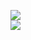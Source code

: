 [![](https://img.shields.io/badge/Made%20With-Github%20Spray-lightgrey.svg?style=for-the-badge&logo=github)](https://github.com/Annihil/github-spray#11895)  
[![](https://i.imgur.com/2DrTn0Z.gif)](https://github.com/Annihil/github-spray)